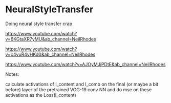 # NeuralStyleTransfer
Doing neural style transfer crap


https://www.youtube.com/watch?v=6KGtaXR7yMU&ab_channel=NeilRhodes

https://www.youtube.com/watch?v=c4vuR4vHKd0&ab_channel=NeilRhodes

https://www.youtube.com/watch?v=AJOyMJjPDtE&ab_channel=NeilRhodes

Notes:

calculate activations of I_content and I_comb on the final (or maybe a bit before) layer of the pretrained VGG-19 conv NN and do mse on these activations as the Loss(I_content)
